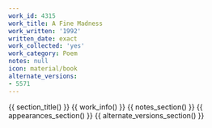 ```yaml
---
work_id: 4315
work_title: A Fine Madness
work_written: '1992'
written_date: exact
work_collected: 'yes'
work_category: Poem
notes: null
icon: material/book
alternate_versions:
- 5571
---
```


{{ section_title() }}
{{ work_info() }}
{{ notes_section() }}
{{ appearances_section() }}
{{ alternate_versions_section() }}